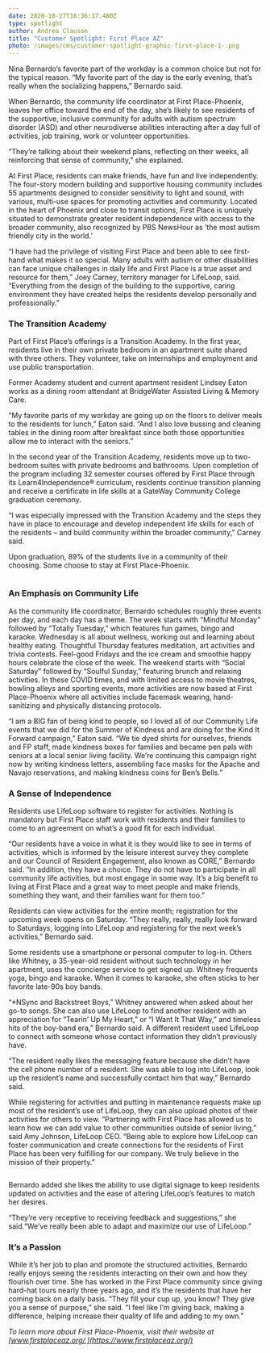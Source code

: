 ```yaml
---
date: 2020-10-27T16:36:17.480Z
type: spotlight
author: Andrea Clauson
title: "Customer Spotlight: First Place AZ"
photo: /images/cms/customer-spotlight-graphic-first-place-1-.png
---
```

Nina Bernardo’s favorite part of the workday is a common choice but not for the typical reason. “My favorite part of the day is the early evening, that’s really when the socializing happens,” Bernardo said.

When Bernardo, the community life coordinator at First Place-Phoenix, leaves her office toward the end of the day, she’s likely to see residents of the supportive, inclusive community for adults with autism spectrum disorder (ASD) and other neurodiverse abilities interacting after a day full of activities, job training, work or volunteer opportunities.

“They’re talking about their weekend plans, reflecting on their weeks, all reinforcing that sense of community,” she explained.

At First Place, residents can make friends, have fun and live independently. The four-story modern building and supportive housing community includes 55 apartments designed to consider sensitivity to light and sound, with various, multi-use spaces for promoting activities and community. Located in the heart of Phoenix and close to transit options, First Place is uniquely situated to demonstrate greater resident independence with access to the broader community, also recognized by PBS NewsHour as ‘the most autism friendly city in the world.’

“I have had the privilege of visiting First Place and been able to see first-hand what makes it so special. Many adults with autism or other disabilities can face unique challenges in daily life and First Place is a true asset and resource for them,” Joey Carney, territory manager for LifeLoop, said. “Everything from the design of the building to the supportive, caring environment they have created helps the residents develop personally and professionally.”

### **The Transition Academy**

Part of First Place’s offerings is a Transition Academy. In the first year, residents live in their own private bedroom in an apartment suite shared with three others. They volunteer, take on internships and employment and use public transportation.

Former Academy student and current apartment resident Lindsey Eaton works as a dining room attendant at BridgeWater Assisted Living & Memory Care.

“My favorite parts of my workday are going up on the floors to deliver meals to the residents for lunch,” Eaton said. “And I also love bussing and cleaning tables in the dining room after breakfast since both those opportunities allow me to interact with the seniors.”

In the second year of the Transition Academy, residents move up to two-bedroom suites with private bedrooms and bathrooms. Upon completion of the program including 32 semester courses offered by First Place through its Learn4Independence® curriculum, residents continue transition planning and receive a certificate in life skills at a GateWay Community College graduation ceremony.

“I was especially impressed with the Transition Academy and the steps they have in place to encourage and develop independent life skills for each of the residents – and build community within the broader community,” Carney said.

Upon graduation, 89% of the students live in a community of their choosing. Some choose to stay at First Place-Phoenix.

![]()

### **An Emphasis on Community Life**

As the community life coordinator, Bernardo schedules roughly three events per day, and each day has a theme. The week starts with “Mindful Monday” followed by “Totally Tuesday,” which features fun games, bingo and karaoke. Wednesday is all about wellness, working out and learning about healthy eating. Thoughtful Thursday features meditation, art activities and trivia contests. Feel-good Fridays and the ice cream and smoothie happy hours celebrate the close of the week. The weekend starts with “Social Saturday” followed by “Soulful Sunday,” featuring brunch and relaxing activities. In these COVID times, and with limited access to movie theatres, bowling alleys and sporting events, more activities are now based at First Place-Phoenix where all activities include facemask wearing, hand-sanitizing and physically distancing protocols. 

“I am a BIG fan of being kind to people, so I loved all of our Community Life events that we did for the Summer of Kindness and are doing for the Kind It Forward campaign,” Eaton said. “We tie dyed shirts for ourselves, friends and FP staff, made kindness boxes for families and became pen pals with seniors at a local senior living facility. We’re continuing this campaign right now by writing kindness letters, assembling face masks for the Apache and Navajo reservations, and making kindness coins for Ben’s Bells.”

### **A Sense of Independence**

Residents use LifeLoop software to register for activities. Nothing is mandatory but First Place staff work with residents and their families to come to an agreement on what’s a good fit for each individual.

“Our residents have a voice in what it is they would like to see in terms of activities, which is informed by the leisure interest survey they complete and our Council of Resident Engagement, also known as CORE,” Bernardo said. “In addition, they have a choice. They do not have to participate in all community life activities, but most engage in some way. It’s a big benefit to living at First Place and a great way to meet people and make friends, something they want, and their families want for them too.”

Residents can view activities for the entire month; registration for the upcoming week opens on Saturday. “They really, really, really look forward to Saturdays, logging into LifeLoop and registering for the next week’s activities,” Bernardo said.

Some residents use a smartphone or personal computer to log-in. Others like Whitney, a 35-year-old resident without such technology in her apartment, uses the concierge service to get signed up. Whitney frequents yoga, bingo and karaoke. When it comes to karaoke, she often sticks to her favorite late-90s boy bands.

“*NSync and Backstreet Boys,” Whitney answered when asked about her go-to songs. She can also use LifeLoop to find another resident with an appreciation for “Tearin’ Up My Heart,” or “I Want It That Way,” and timeless hits of the boy-band era,” Bernardo said. A different resident used LifeLoop to connect with someone whose contact information they didn’t previously have.

“The resident really likes the messaging feature because she didn’t have the cell phone number of a resident. She was able to log into LifeLoop, look up the resident’s name and successfully contact him that way,” Bernardo said.

While registering for activities and putting in maintenance requests make up most of the resident’s use of LifeLoop, they can also upload photos of their activities for others to view. “Partnering with First Place has allowed us to learn how we can add value to other communities outside of senior living,” said Amy Johnson, LifeLoop CEO. “Being able to explore how LifeLoop can foster communication and create connections for the residents of First Place has been very fulfilling for our company. We truly believe in the mission of their property.”

![]()

Bernardo added she likes the ability to use digital signage to keep residents updated on activities and the ease of altering LifeLoop’s features to match her desires.

“They’re very receptive to receiving feedback and suggestions,” she said.“We’ve really been able to adapt and maximize our use of LifeLoop.”

### **It’s a Passion**

While it’s her job to plan and promote the structured activities, Bernardo really enjoys seeing the residents interacting on their own and how they flourish over time. She has worked in the First Place community since giving hard-hat tours nearly three years ago, and it’s the residents that have her coming back on a daily basis. “They fill your cup up, you know? They give you a sense of purpose,” she said. “I feel like I’m giving back, making a difference, helping increase their quality of life and adding to my own.”

*To learn more about First Place-Phoenix, visit their website at [www.firstplaceaz.org/.](https://www.firstplaceaz.org/)*